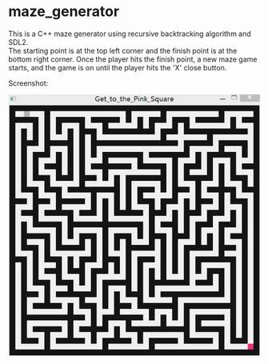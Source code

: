 # maze_generator
This is a C++ maze generator using recursive backtracking algorithm and SDL2.</br>
The starting point is at the top left corner and the finish point is at the bottom right corner.
Once the player hits the finish point, a new maze game starts, and the game is on until the player hits the 'X' close button. </br>

Screenshot:</br>

![maze_screenshot](maze_screenshot.png)
